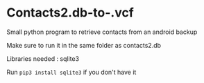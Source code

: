 # Contacts2.db-to-.vcf
Small python program to retrieve contacts from an android backup 

Make sure to run it in the same folder as contacts2.db

Libraries needed : sqlite3 

Run `pip3 install sqlite3` if you don't have it
